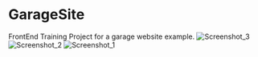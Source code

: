 # GarageSite
FrontEnd Training Project for a garage website example.
![Screenshot_3](https://github.com/thiagosctto/GarageSite/assets/104689440/db864429-2bcf-4990-9112-ba4fb412572e)
![Screenshot_2](https://github.com/thiagosctto/GarageSite/assets/104689440/e250c227-a608-4e66-b813-4d6cc828c4d4)
![Screenshot_1](https://github.com/thiagosctto/GarageSite/assets/104689440/e156e146-9176-4894-8f07-787b7e4b81f8)
